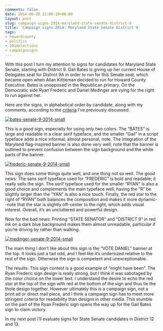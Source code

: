 ```yaml
---
comments: false
date: 2014-06-20 12:00:19+00:00
layout: post
slug: campaign-signs-2014-maryland-state-senate-district-9
title: 'Campaign signs 2014: Maryland State Senate District 9'
tags:
- howardcounty
- politics
- 2014elections
- campaignsigns
---
```


With this post I turn my attention to signs for candidates for Maryland State Senate, starting with District 9. Gail Bates is giving up her current House of Delegates seat for District 9A in order to run for this Senate seat, which became open when Allan Kittleman decided to run for Howard County Executive. Bates is unopposed in the Republican primary. On the Democratic side Ryan Frederic and Daniel Medinger are vying for the right to run against her.

Here are the signs, in alphabetical order by candidate, along with my comments, according to the [criteria](/2014/06/04/campaign-signs-2014-judging-criteria/) I’ve previously discussed.

[![bates-senate-9-2014-small](http://hecker.files.wordpress.com/2014/06/bates-senate-9-2014-small.jpg?w=625)](https://hecker.files.wordpress.com/2014/06/bates-senate-9-2014-small.jpg)

This is a good sign, especially for using only two colors. The “BATES” is large and readable in a clear serif typeface, and the smaller “Gail” in a script typeface adds a nice informal, almost personal, note. The integration of the Maryland flag-inspired banner is also done very well; note that the banner is outlined to prevent confusion between the sign background and the white parts of the banner.

[![frederic-senate-9-2014-small](http://hecker.files.wordpress.com/2014/06/frederic-senate-9-2014-small.jpg?w=625)](https://hecker.files.wordpress.com/2014/06/frederic-senate-9-2014-small.jpg)

This sign does some things quite well, and one thing not so well. The good news: The sans serif typeface used for “FREDERIC” is bold and readable; it really sells the sign. The serif typeface used for the smaller “RYAN” is also a good choice and complements the main typeface well; having the “R” be slightly larger than the “YAN” is also a nice touch. Finally, the red star to the right of “RYAN” both balances the composition and makes it more dynamic--note that the star is slightly off-center to the right, which adds visual interest. Overall, it’s an uncluttered and powerful design.

Now for the bad news: Printing “STATE SENATOR” and “DISTRICT 9” in red ink on a dark blue background makes them almost unreadable, particular if you’re driving by rather than walking.

[![medinger-senate-9-2014-small](http://hecker.files.wordpress.com/2014/06/medinger-senate-9-2014-small.jpg?w=625)](https://hecker.files.wordpress.com/2014/06/medinger-senate-9-2014-small.jpg)

The main thing I don’t like about this sign is the “VOTE DANIEL” banner at the top. It looks just a tad odd, and I feel like it’s undersized relative to the rest of the sign. Otherwise the sign is competent and unexceptionable.

The results: This sign contest is a good example of “might have been”. The Ryan Frederic sign design is really strong, but I think it was sabotaged by the color choice on the lower text.  I understand the desire to echo the red star at the top of the sign with red at the bottom of the sign and thus tie the thole design together. However ultimately this is a campaign sign, not a print ad or direct mail piece, and I think a campaign sign has to meet more stringent criteria for readability than designs in other media. This stumble on the part of the Ryan Frederic sign opens the way up for the Gail Bates sign to claim victory.

In my next post I’ll evaluate signs for State Senate candidates in District 12 and 13.
